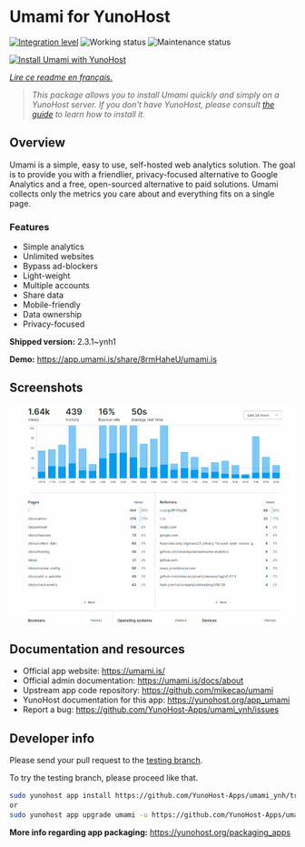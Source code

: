 <!--
N.B.: This README was automatically generated by https://github.com/YunoHost/apps/tree/master/tools/README-generator
It shall NOT be edited by hand.
-->

# Umami for YunoHost

[![Integration level](https://dash.yunohost.org/integration/umami.svg)](https://dash.yunohost.org/appci/app/umami) ![Working status](https://ci-apps.yunohost.org/ci/badges/umami.status.svg) ![Maintenance status](https://ci-apps.yunohost.org/ci/badges/umami.maintain.svg)

[![Install Umami with YunoHost](https://install-app.yunohost.org/install-with-yunohost.svg)](https://install-app.yunohost.org/?app=umami)

*[Lire ce readme en français.](./README_fr.md)*

> *This package allows you to install Umami quickly and simply on a YunoHost server.
If you don't have YunoHost, please consult [the guide](https://yunohost.org/#/install) to learn how to install it.*

## Overview

Umami is a simple, easy to use, self-hosted web analytics solution. The goal is to provide you with a friendlier, privacy-focused alternative to Google Analytics and a free, open-sourced alternative to paid solutions. Umami collects only the metrics you care about and everything fits on a single page. 

### Features

- Simple analytics
- Unlimited websites
- Bypass ad-blockers
- Light-weight
- Multiple accounts
- Share data
- Mobile-friendly
- Data ownership
- Privacy-focused


**Shipped version:** 2.3.1~ynh1

**Demo:** https://app.umami.is/share/8rmHaheU/umami.is

## Screenshots

![Screenshot of Umami](./doc/screenshots/dark.png)

## Documentation and resources

* Official app website: <https://umami.is/>
* Official admin documentation: <https://umami.is/docs/about>
* Upstream app code repository: <https://github.com/mikecao/umami>
* YunoHost documentation for this app: <https://yunohost.org/app_umami>
* Report a bug: <https://github.com/YunoHost-Apps/umami_ynh/issues>

## Developer info

Please send your pull request to the [testing branch](https://github.com/YunoHost-Apps/umami_ynh/tree/testing).

To try the testing branch, please proceed like that.

``` bash
sudo yunohost app install https://github.com/YunoHost-Apps/umami_ynh/tree/testing --debug
or
sudo yunohost app upgrade umami -u https://github.com/YunoHost-Apps/umami_ynh/tree/testing --debug
```

**More info regarding app packaging:** <https://yunohost.org/packaging_apps>
